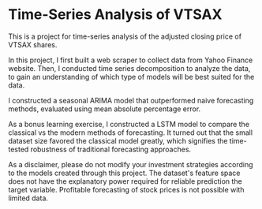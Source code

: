 # Time-Series Analysis of VTSAX

This is a project for time-series analysis of the adjusted closing price of VTSAX shares. 

In this project, I first built a web scraper to collect data from Yahoo Finance website. Then, I conducted time series decomposition to analyze the data, to gain an understanding of which type of models will be best suited for the data.

I constructed a seasonal ARIMA model that outperformed naive forecasting methods, evaluated using mean absolute percentage error. 

As a bonus learning exercise, I constructed a LSTM model to compare the classical vs the modern methods of forecasting. It turned out that the small dataset size favored the classical model greatly, which signifies the time-tested robustness of traditional forecasting approaches.

As a disclaimer, please do not modify your investment strategies according to the models created through this project. The dataset's feature space does not have the explanatory power required for reliable prediction the target variable. Profitable forecasting of stock prices is not possible with limited data. 
